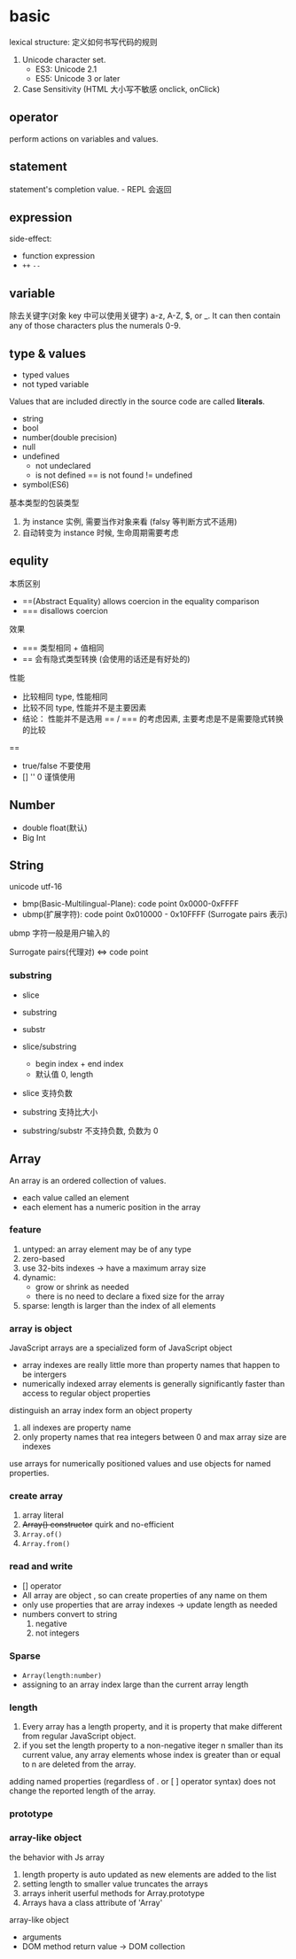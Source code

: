 # basic

lexical structure: 定义如何书写代码的规则

1. Unicode character set.
   - ES3: Unicode 2.1
   - ES5: Unicode 3 or later
2. Case Sensitivity (HTML 大小写不敏感 onclick, onClick)

## operator

perform actions on variables and values.

## statement

statement's completion value. - REPL 会返回

## expression

side-effect:

- function expression
- `++` `--`

## variable

除去关键字(对象 key 中可以使用关键字)
a-z, A-Z, $, or \_. It can then contain any of those characters plus the numerals 0-9.

## type & values

- typed values
- not typed variable

Values that are included directly in the source code are called **literals**.

- string
- bool
- number(double precision)
- null
- undefined
  - not undeclared
  - is not defined == is not found != undefined
- symbol(ES6)

基本类型的包装类型

1. 为 instance 实例, 需要当作对象来看 (falsy 等判断方式不适用)
2. 自动转变为 instance 时候, 生命周期需要考虑

## equlity

本质区别

- ==(Abstract Equality) allows coercion in the equality comparison
- === disallows coercion

效果

- === 类型相同 + 值相同
- == 会有隐式类型转换 (会使用的话还是有好处的)

性能

- 比较相同 type, 性能相同
- 比较不同 type, 性能并不是主要因素
- 结论： 性能并不是选用 == / === 的考虑因素, 主要考虑是不是需要隐式转换的比较

==

- true/false 不要使用
- [] '' 0 谨慎使用

## Number

- double float(默认)
- Big Int

## String

unicode utf-16

- bmp(Basic-Multilingual-Plane): code point 0x0000-0xFFFF
- ubmp(扩展字符): code point 0x010000 - 0x10FFFF (Surrogate pairs 表示)

ubmp 字符一般是用户输入的

Surrogate pairs(代理对) <=> code point

### substring

- slice
- substring
- substr

- slice/substring
  - begin index + end index
  - 默认值 0, length
- slice 支持负数
- substring 支持比大小

- substring/substr 不支持负数, 负数为 0

## Array

An array is an ordered collection of values.

- each value called an element
- each element has a numeric position in the array

### feature

1. untyped: an array element may be of any type
2. zero-based
3. use 32-bits indexes -> have a maximum array size
4. dynamic:
   - grow or shrink as needed
   - there is no need to declare a fixed size for the array
5. sparse: length is larger than the index of all elements

### array is object

JavaScript arrays are a specialized form of JavaScript object

- array indexes are really little more than property names that happen to be intergers
- numerically indexed array elements is generally significantly faster than access to regular object properties

distinguish an array index form an object property

1. all indexes are property name
2. only property names that rea integers between 0 and max array size are indexes

use arrays for numerically positioned values and use objects for named properties.

### create array

1. array literal
2. ~~Array() constructor~~ quirk and no-efficient
3. `Array.of()`
4. `Array.from()`

### read and write

- [] operator
- All array are object , so can create properties of any name on them
- only use properties that are array indexes -> update length as needed
- numbers convert to string
  1. negative
  2. not integers

### Sparse

- `Array(length:number)`
- assigning to an array index large than the current array length

### length

1. Every array has a length property, and it is property that make different from regular JavaScript object.
2. if you set the length property to a non-negative iteger n smaller than its current value, any array elements whose index is greater than or equal to n are deleted from the array.

adding named properties (regardless of . or [ ] operator syntax) does not change the reported length of the array.

### prototype

### array-like object

the behavior with Js array

1. length property is auto updated as new elements are added to the list
2. setting length to smaller value truncates the arrays
3. arrays inherit userful methods for Array.prototype
4. Arrays hava a class attribute of 'Array'

array-like object

- arguments
- DOM method return value -> DOM collection

